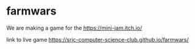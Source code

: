 # farmwars
We are making a  game for the https://mini-jam.itch.io/

link to live game https://srjc-computer-science-club.github.io/farmwars/
